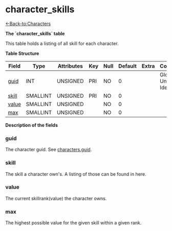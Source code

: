 # character\_skills

[<-Back-to:Characters](database-characters)

**The \`character\_skills\` table**

This table holds a listing of all skill for each character.

**Table Structure**

| Field      | Type     | Attributes | Key | Null | Default | Extra | Comment                  |
| ---------- | -------- | ---------- | --- | ---- | ------- | ----- | ------------------------ |
| [guid][1]  | INT      | UNSIGNED   | PRI | NO   | 0       |       | Global Unique Identifier |
| [skill][2] | SMALLINT | UNSIGNED   | PRI | NO   | 0       |       |                          |
| [value][3] | SMALLINT | UNSIGNED   |     | NO   | 0       |       |                          |
| [max][4]   | SMALLINT | UNSIGNED   |     | NO   | 0       |       |                          |

[1]: #guid
[2]: #skill
[3]: #value
[4]: #max

**Description of the fields**

### guid

The character guid. See [characters.guid](characters#guid).

### skill

The skill a character own's. A listing of those can be found in here.

### value

The current skillrank(value) the character owns.

### max

The highest possible value for the given skill within a given rank.
